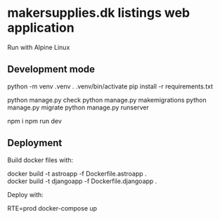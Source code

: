 # makersupplies.dk listings web application

Run with Alpine Linux


## Development mode

python -m venv .venv
. .venv/bin/activate
pip install -r requirements.txt

python manage.py check
python manage.py makemigrations
python manage.py migrate
python manage.py runserver

npm i
npm run dev

## Deployment

Build docker files with:

docker build -t astroapp -f Dockerfile.astroapp .
<br>
docker build -t djangoapp -f Dockerfile.djangoapp .

Deploy with:

RTE=prod docker-compose up
